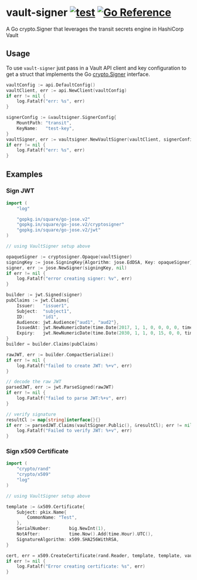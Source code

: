 # vault-signer [![test](https://github.com/chrishoffman/vault-signer/workflows/test/badge.svg?branch=main)](https://github.com/chrishoffman/vault-signer/actions/workflows/test.yml) [![Go Reference](https://pkg.go.dev/badge/github.com/chrishoffman/vault-signer.svg)](https://pkg.go.dev/github.com/chrishoffman/vault-signer)
A Go crypto.Signer that leverages the transit secrets engine in HashiCorp Vault

## Usage
To use `vault-signer` just pass in a Vault API client and key configuration to get a struct that implements the Go [crypto.Signer](https://golang.org/pkg/crypto/#Signer) interface.

```go
vaultConfig := api.DefaultConfig()
vaultClient, err := api.NewClient(vaultConfig)
if err != nil {
	log.Fatalf("err: %s", err)
}

signerConfig := &vaultsigner.SignerConfig{
	MountPath: "transit",
	KeyName:   "test-key",
}
vaultSigner, err := vaultsigner.NewVaultSigner(vaultClient, signerConfig)
if err != nil {
	log.Fatalf("err: %s", err)
}
```

## Examples

### Sign JWT

```go
import (
	"log"

	"gopkg.in/square/go-jose.v2"
	"gopkg.in/square/go-jose.v2/cryptosigner"
	"gopkg.in/square/go-jose.v2/jwt"
)

// using VaultSigner setup above

opaqueSigner := cryptosigner.Opaque(vaultSigner)
signingKey := jose.SigningKey{Algorithm: jose.EdDSA, Key: opaqueSigner}
signer, err := jose.NewSigner(signingKey, nil)
if err != nil {
	log.Fatalf("error creating signer: %v", err)
}

builder := jwt.Signed(signer)
pubClaims := jwt.Claims{
	Issuer:   "issuer1",
	Subject:  "subject1",
	ID:       "id1",
	Audience: jwt.Audience{"aud1", "aud2"},
	IssuedAt: jwt.NewNumericDate(time.Date(2017, 1, 1, 0, 0, 0, 0, time.UTC)),
	Expiry:   jwt.NewNumericDate(time.Date(2030, 1, 1, 0, 15, 0, 0, time.UTC)),
}
builder = builder.Claims(pubClaims)

rawJWT, err := builder.CompactSerialize()
if err != nil {
	log.Fatalf("failed to create JWT: %+v", err)
}

// decode the raw JWT
parsedJWT, err := jwt.ParseSigned(rawJWT)
if err != nil {
	log.Fatalf("failed to parse JWT:%+v", err)
}

// verify signature
resultCl := map[string]interface{}{}
if err := parsedJWT.Claims(vaultSigner.Public(), &resultCl); err != nil {
	log.Fatalf("Failed to verify JWT: %+v", err)
}
```

### Sign x509 Certificate

```go
import (
	"crypto/rand"
	"crypto/x509"
	"log"
)

// using VaultSigner setup above

template := &x509.Certificate{
	Subject: pkix.Name{
		CommonName: "Test",
	},
	SerialNumber:       big.NewInt(1),
	NotAfter:           time.Now().Add(time.Hour).UTC(),
	SignatureAlgorithm: x509.SHA256WithRSA,
}

cert, err = x509.CreateCertificate(rand.Reader, template, template, vaultSigner.Public(), vaultSigner)
if err != nil {
	log.Fatalf("Error creating certificate: %s", err)
}
```
